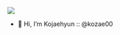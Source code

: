 <a href="버튼을 눌렀을 때 이동할 링크" target="_blank"><img src="https://img.shields.io/badge/_kozae-E4405F?style=flat-square&logo=instagram&logoColor=white"/></a>
- 👋 Hi, I’m Kojaehyun :: @kozae00
